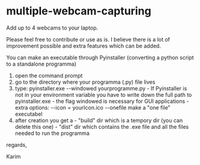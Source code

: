# multiple-webcam-capturing
Add up to 4 webcams to your laptop.

Please feel free to contribute or use as is. I believe there is a lot of improvement possible and extra features which can be added.

You can make an executable through Pyinstaller (converting a python script to a standalone programma)
  1. open the command prompt
  2. go to the directory where your programma (.py) file lives
  3. type: pyinstaller.exe  --windowed yourprogramme.py
    - If Pyinstaller is not in your environment variable you have to write down the full path to pyinstaller.exe
    - the flag windowed is necessary for GUI applications
    - extra options:
      --icon = yourIcon.ico
      --onefile make a "one file" executabel
  4. after creation you get a
    - "build" dir which is a tempory dir (you can delete this one)
    - "dist" dir which contains the .exe file and all the files needed to run the programma
   

regards,

Karim
